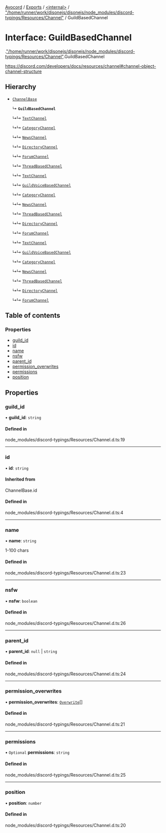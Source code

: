 [Avocord](../README.md) / [Exports](../modules.md) / [<internal\>](../modules/internal_.md) / ["/home/runner/work/disonejs/disonejs/node\_modules/discord-typings/Resources/Channel"](../modules/internal_.__home_runner_work_disonejs_disonejs_node_modules_discord_typings_Resources_Channel_.md) / GuildBasedChannel

# Interface: GuildBasedChannel

[<internal>](../modules/internal_.md).["/home/runner/work/disonejs/disonejs/node_modules/discord-typings/Resources/Channel"](../modules/internal_.__home_runner_work_disonejs_disonejs_node_modules_discord_typings_Resources_Channel_.md).GuildBasedChannel

https://discord.com/developers/docs/resources/channel#channel-object-channel-structure

## Hierarchy

- [`ChannelBase`](../modules/internal_.__home_runner_work_disonejs_disonejs_node_modules_discord_typings_Resources_Channel_.md#channelbase)

  ↳ **`GuildBasedChannel`**

  ↳↳ [`TextChannel`](internal_.TextChannel.md)

  ↳↳ [`CategoryChannel`](internal_.CategoryChannel.md)

  ↳↳ [`NewsChannel`](internal_.NewsChannel.md)

  ↳↳ [`DirectoryChannel`](internal_.DirectoryChannel.md)

  ↳↳ [`ForumChannel`](internal_.ForumChannel.md)

  ↳↳ [`ThreadBasedChannel`](internal_.ThreadBasedChannel.md)

  ↳↳ [`TextChannel`](internal_.__home_runner_work_disonejs_disonejs_node_modules_discord_typings_Resources_Channel_.TextChannel.md)

  ↳↳ [`GuildVoiceBasedChannel`](internal_.__home_runner_work_disonejs_disonejs_node_modules_discord_typings_Resources_Channel_.GuildVoiceBasedChannel.md)

  ↳↳ [`CategoryChannel`](internal_.__home_runner_work_disonejs_disonejs_node_modules_discord_typings_Resources_Channel_.CategoryChannel.md)

  ↳↳ [`NewsChannel`](internal_.__home_runner_work_disonejs_disonejs_node_modules_discord_typings_Resources_Channel_.NewsChannel.md)

  ↳↳ [`ThreadBasedChannel`](internal_.__home_runner_work_disonejs_disonejs_node_modules_discord_typings_Resources_Channel_.ThreadBasedChannel.md)

  ↳↳ [`DirectoryChannel`](internal_.__home_runner_work_disonejs_disonejs_node_modules_discord_typings_Resources_Channel_.DirectoryChannel.md)

  ↳↳ [`ForumChannel`](internal_.__home_runner_work_disonejs_disonejs_node_modules_discord_typings_Resources_Channel_.ForumChannel.md)

  ↳↳ [`TextChannel`](internal_.__home_runner_work_disonejs_disonejs_node_modules_discord_typings_index_.TextChannel.md)

  ↳↳ [`GuildVoiceBasedChannel`](internal_.__home_runner_work_disonejs_disonejs_node_modules_discord_typings_index_.GuildVoiceBasedChannel.md)

  ↳↳ [`CategoryChannel`](internal_.__home_runner_work_disonejs_disonejs_node_modules_discord_typings_index_.CategoryChannel.md)

  ↳↳ [`NewsChannel`](internal_.__home_runner_work_disonejs_disonejs_node_modules_discord_typings_index_.NewsChannel.md)

  ↳↳ [`ThreadBasedChannel`](internal_.__home_runner_work_disonejs_disonejs_node_modules_discord_typings_index_.ThreadBasedChannel.md)

  ↳↳ [`DirectoryChannel`](internal_.__home_runner_work_disonejs_disonejs_node_modules_discord_typings_index_.DirectoryChannel.md)

  ↳↳ [`ForumChannel`](internal_.__home_runner_work_disonejs_disonejs_node_modules_discord_typings_index_.ForumChannel.md)

## Table of contents

### Properties

- [guild\_id](internal_.__home_runner_work_disonejs_disonejs_node_modules_discord_typings_Resources_Channel_.GuildBasedChannel.md#guild_id)
- [id](internal_.__home_runner_work_disonejs_disonejs_node_modules_discord_typings_Resources_Channel_.GuildBasedChannel.md#id)
- [name](internal_.__home_runner_work_disonejs_disonejs_node_modules_discord_typings_Resources_Channel_.GuildBasedChannel.md#name)
- [nsfw](internal_.__home_runner_work_disonejs_disonejs_node_modules_discord_typings_Resources_Channel_.GuildBasedChannel.md#nsfw)
- [parent\_id](internal_.__home_runner_work_disonejs_disonejs_node_modules_discord_typings_Resources_Channel_.GuildBasedChannel.md#parent_id)
- [permission\_overwrites](internal_.__home_runner_work_disonejs_disonejs_node_modules_discord_typings_Resources_Channel_.GuildBasedChannel.md#permission_overwrites)
- [permissions](internal_.__home_runner_work_disonejs_disonejs_node_modules_discord_typings_Resources_Channel_.GuildBasedChannel.md#permissions)
- [position](internal_.__home_runner_work_disonejs_disonejs_node_modules_discord_typings_Resources_Channel_.GuildBasedChannel.md#position)

## Properties

### guild\_id

• **guild\_id**: `string`

#### Defined in

node_modules/discord-typings/Resources/Channel.d.ts:19

___

### id

• **id**: `string`

#### Inherited from

ChannelBase.id

#### Defined in

node_modules/discord-typings/Resources/Channel.d.ts:4

___

### name

• **name**: `string`

1-100 chars

#### Defined in

node_modules/discord-typings/Resources/Channel.d.ts:23

___

### nsfw

• **nsfw**: `boolean`

#### Defined in

node_modules/discord-typings/Resources/Channel.d.ts:26

___

### parent\_id

• **parent\_id**: ``null`` \| `string`

#### Defined in

node_modules/discord-typings/Resources/Channel.d.ts:24

___

### permission\_overwrites

• **permission\_overwrites**: [`Overwrite`](../modules/internal_.md#overwrite)[]

#### Defined in

node_modules/discord-typings/Resources/Channel.d.ts:21

___

### permissions

• `Optional` **permissions**: `string`

#### Defined in

node_modules/discord-typings/Resources/Channel.d.ts:25

___

### position

• **position**: `number`

#### Defined in

node_modules/discord-typings/Resources/Channel.d.ts:20
